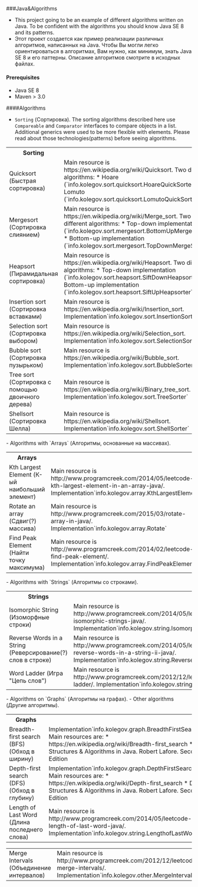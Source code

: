 ###Java&Algorithms
- This project going to be an example of different algorithms written on Java.
To be confident with the algorithms you should know Java SE 8 and its patterns.
- Этот проект создается как пример реализации различных алгоритмов, написанных на Java.
Чтобы Вы могли легко ориентироваться в алгоритмах, Вам нужно, как минимум, знать Java SE 8 и его паттерны.
Описание алгоритмов смотрите в исходных файлах.
#### Prerequisites
- Java SE 8
- Maven > 3.0 

####Algorithms
- `Sorting` (Сортировка). The sorting algorithms described here use `Compareable` and `Comparator` interfaces to compare objects in a list. Additional generics were  used to be more flexible with elements. Please read about those technologies(patterns) before seeing algorithms.
<table>
  <tr>
    <th width="300px">Sorting</th><th width="300px"></th>
  </tr>
  <tr>
    <td>Quicksort (Быстрая сортировка)</td>
    <td>
		Main resource is https://en.wikipedia.org/wiki/Quicksort.
		Two different algorithms:
	* Hoare (`info.kolegov.sort.quicksort.HoareQuickSorter`)
	* Lomuto (`info.kolegov.sort.quicksort.LomutoQuickSorter`)
    </td>
  </tr>
  <tr>
    <td>Mergesort (Сортировка слиянием)</td>
    <td>
		Main resource is https://en.wikipedia.org/wiki/Merge_sort.
		Two different algorithms:
	* Top-down implementation
	(`info.kolegov.sort.mergesort.BottomUpMergeSorter`)
	* Bottom-up implementation
	(`info.kolegov.sort.mergesort.TopDownMergeSorter`)
    </td>
  </tr>
  <tr>
    <td>Heapsort (Пирамидальная сортировка)</td>
    <td>
		Main resource is https://en.wikipedia.org/wiki/Heapsort.
		Two different algorithms:
	* Top-down implementation
	(`info.kolegov.sort.heapsort.SiftDownHeapsorter`)
	* Bottom-up implementation
	(`info.kolegov.sort.heapsort.SiftUpHeapsorter`)
    </td>
  </tr>
  <tr>
    <td>Insertion sort (Сортировка вставками)</td>
    <td>
		Main resource is https://en.wikipedia.org/wiki/Insertion_sort.
		Implementation`info.kolegov.sort.InsertionSorter`
    </td>
  </tr>
  <tr>
    <td>Selection sort (Сортировка выбором)</td>
    <td>
		Main resource is https://en.wikipedia.org/wiki/Selection_sort.
		Implementation`info.kolegov.sort.SelectionSorter`
    </td>
  </tr>
  <tr>
    <td>Bubble sort (Сортировка пузырьком)</td>
    <td>
		Main resource is https://en.wikipedia.org/wiki/Bubble_sort.
		Implementation`info.kolegov.sort.BubbleSorter`
    </td>
  </tr>
  <tr>
    <td>Tree sort (Сортировка с помощью двоичного дерева)</td>
    <td>
		Main resource is https://en.wikipedia.org/wiki/Binary_tree_sort.
		Implementation`info.kolegov.sort.TreeSorter`
    </td>
  </tr>
    <tr>
    <td>Shellsort (Сортировка Шелла)</td>
    <td>
		Main resource is https://en.wikipedia.org/wiki/Shellsort.
		Implementation`info.kolegov.sort.ShellSorter`
    </td>
  </tr>
</table>
- Algorithms with `Arrays` (Алгоритмы, основанные на массивах).
<table>
  <tr>
    <th width="300px">Arrays</th><th width="300px"></th>
  </tr>
  <tr>
    <td>Kth Largest Element (К-ый наибольший элемент)</td>
    <td>
		Main resource is http://www.programcreek.com/2014/05/leetcode-kth-largest-element-in-an-array-java/.
		Implementation`info.kolegov.array.KthLargestElement`
    </td>
  </tr>
  <tr>
    <td>Rotate an array (Сдвиг(?) массива)</td>
    <td>
		Main resource is http://www.programcreek.com/2015/03/rotate-array-in-java/.
		Implementation`info.kolegov.array.Rotate`
    </td>
  </tr>
  <tr>
    <td>Find Peak Element (Найти точку максимума)</td>
    <td>
		Main resource is http://www.programcreek.com/2014/02/leetcode-find-peak-element/.
		Implementation`info.kolegov.array.FindPeakElement`
    </td>
  </tr>
</table>
- Algorithms with `Strings` (Алгоритмы со строками).
<table>
  <tr>
    <th width="300px">Strings</th><th width="300px"></th>
  </tr>
  <tr>
    <td>Isomorphic String (Изоморфные строки)</td>
    <td>
		Main resource is http://www.programcreek.com/2014/05/leetcode-isomorphic-strings-java/.
		Implementation`info.kolegov.string.IsomorphicString`
    </td>
  </tr>
  <tr>
    <td>Reverse Words in a String (Реверсирование(?) слов в строке)</td>
    <td>
		Main resource is http://www.programcreek.com/2014/05/leetcode-reverse-words-in-a-string-ii-java/.
		Implementation`info.kolegov.string.ReverseWordsInString`
    </td>
  </tr>
  <tr>
    <td>Word Ladder (Игра "Цепь слов")</td>
    <td>
		Main resource is http://www.programcreek.com/2012/12/leetcode-word-ladder/.
		Implementation`info.kolegov.string.WordLadder`
    </td>
  </tr>
</table>
- Algorithms on `Graphs` (Алгоритмы на графах).
<table>
  <tr>
    <th width="300px">Graphs</th><th width="300px"></th>
  </tr>
  <tr>
    <td>Breadth-first search (BFS) (Обход в ширину)</td>
    <td>
    Implementation`info.kolegov.graph.BreadthFirstSearcher`
		Main resources are:
	* https://en.wikipedia.org/wiki/Breadth-first_search
	* Data Structures & Algorithms in Java. Robert Lafore. Second Edition
    </td>
  </tr>
  <tr>
    <td>Depth-first search (DFS) (Обход в глубину)</td>
    <td>
    Implementation`info.kolegov.graph.DepthFirstSearcher`
		Main resources are:
	* https://en.wikipedia.org/wiki/Depth-first_search
	* Data Structures & Algorithms in Java. Robert Lafore. Second Edition
    </td>
  </tr>
  <tr>
    <td>Length of Last Word (Длина последнего слова)</td>
    <td>
		Main resource is http://www.programcreek.com/2014/05/leetcode-length-of-last-word-java/.
		Implementation`info.kolegov.string.LengthofLastWord`
    </td>
  </tr
</table>
- Other algorithms (Другие алгоритмы).
<table>
  <tr>
    <td>Merge Intervals (Объединение интервалов)</td>
    <td>
    Main resource is http://www.programcreek.com/2012/12/leetcode-merge-intervals/.
    Implementation`info.kolegov.other.MergeIntervals`
    </td>
  </tr>
</table>
